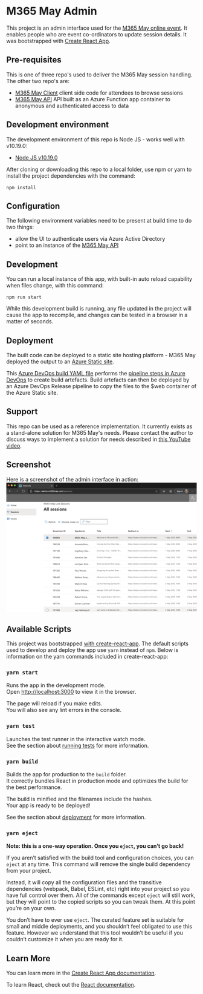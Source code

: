# M365 May Admin

This project is an admin interface used for the [M365 May online event](https://www.m365may.com).  It enables people who are event co-ordinators to update session details.  It was bootstrapped with [Create React App](https://github.com/facebook/create-react-app).

## Pre-requisites

This is one of three repo's used to deliver the M365 May session handling. The other two repo's are:
* [M365 May Client](https://github.com/mpowney/m365may-client) client side code for attendees to browse sessions
* [M365 May API](https://github.com/mpowney/m365may-api) API built as an Azure Function app container to anonymous and authenticated access to data

## Development environment

The development environment of this repo is Node JS - works well with v10.19.0:
* [Node JS v10.19.0](https://nodejs.org/en/blog/release/v10.19.0/)

After cloning or downloading this repo to a local folder, use npm or yarn to install the project dependencies with the command:
```
npm install
```

## Configuration

The following environment variables need to be present at build time to do two things:
* allow the UI to authenticate users via Azure Active Directory
* point to an instance of the [M365 May API](https://github.com/mpowney/m365may-api)

## Development

You can run a local instance of this app, with built-in auto reload capability when files change, with this command:
```
npm run start
```
While this development build is running, any file updated in the project will cause the app to recompile, and changes can be tested in a browser in a matter of seconds.

## Deployment

The built code can be deployed to a static site hosting platform - M365 May deployed the output to an [Azure Static site](https://docs.microsoft.com/en-us/azure/storage/blobs/storage-blob-static-website).  

This [Azure DevOps build YAML file](./pipeline/build.yml) performs the [pipeline steps in Azure DevOps](https://docs.microsoft.com/en-us/azure/devops/pipelines/yaml-schema?view=azure-devops&tabs=schema%2Cparameter-schema) to create build artefacts.  Build artefacts can then be deployed by an Azure DevOps Release pipeline to copy the files to the $web container of the Azure Static site.


## Support

This repo can be used as a reference implementation.  It currently exists as a stand-alone solution for M365 May's needs.  Please contact the author to discuss ways to implement a solution for needs described in [this YouTube video](https://www.youtube.com/watch?v=2IvSCB7xk84&list=PL7_cIERhEJUyVmVRNia1VZXMD5zFGJCuT).

## Screenshot

Here is a screenshot of the admin interface in action: 
![Screenshot of the M365 May admin user interface](./README-m365may-admin-screenshot.png)


## Available Scripts

This project was bootstrapped [with create-react-app](https://create-react-app.dev/).  The default scripts used to develop and deploy the app use ```yarn``` instead of ```npm```.  Below is information on the yarn commands included in create-react-app:

### `yarn start`

Runs the app in the development mode.<br />
Open [http://localhost:3000](http://localhost:3000) to view it in the browser.

The page will reload if you make edits.<br />
You will also see any lint errors in the console.

### `yarn test`

Launches the test runner in the interactive watch mode.<br />
See the section about [running tests](https://facebook.github.io/create-react-app/docs/running-tests) for more information.

### `yarn build`

Builds the app for production to the `build` folder.<br />
It correctly bundles React in production mode and optimizes the build for the best performance.

The build is minified and the filenames include the hashes.<br />
Your app is ready to be deployed!

See the section about [deployment](https://facebook.github.io/create-react-app/docs/deployment) for more information.

### `yarn eject`

**Note: this is a one-way operation. Once you `eject`, you can’t go back!**

If you aren’t satisfied with the build tool and configuration choices, you can `eject` at any time. This command will remove the single build dependency from your project.

Instead, it will copy all the configuration files and the transitive dependencies (webpack, Babel, ESLint, etc) right into your project so you have full control over them. All of the commands except `eject` will still work, but they will point to the copied scripts so you can tweak them. At this point you’re on your own.

You don’t have to ever use `eject`. The curated feature set is suitable for small and middle deployments, and you shouldn’t feel obligated to use this feature. However we understand that this tool wouldn’t be useful if you couldn’t customize it when you are ready for it.

## Learn More

You can learn more in the [Create React App documentation](https://facebook.github.io/create-react-app/docs/getting-started).

To learn React, check out the [React documentation](https://reactjs.org/).
